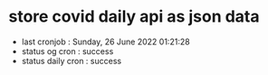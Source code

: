 # store covid daily api as json data

- last cronjob : Sunday, 26 June 2022 01:21:28
- status og cron : success
- status daily cron : success
      
      